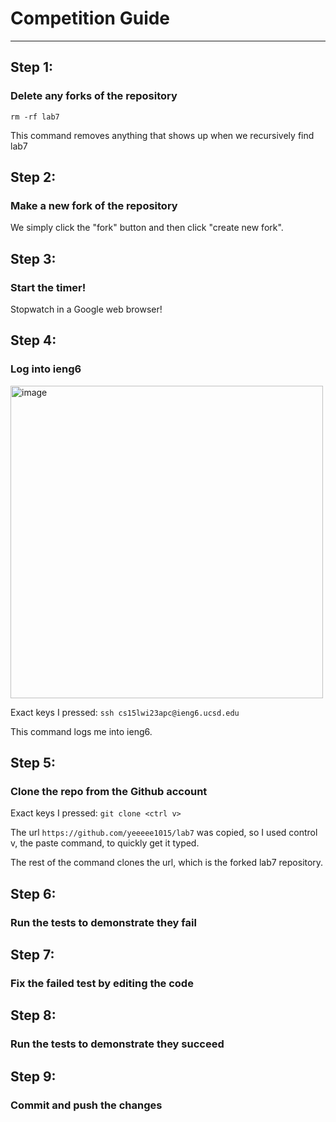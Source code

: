 # **Competition Guide**

---

## Step 1:

### Delete any forks of the repository

```
rm -rf lab7
```

This command removes anything that shows up when we recursively find lab7

## Step 2:

### Make a new fork of the repository

We simply click the "fork" button and then click "create new fork".

## Step 3:

### Start the timer!

Stopwatch in a Google web browser!

## Step 4:

### Log into ieng6

<img width="500" alt="image" src="https://user-images.githubusercontent.com/114766051/221388144-45f9f49e-87f9-4f85-81df-1a417afb5b2d.png">

Exact keys I pressed: ```ssh cs15lwi23apc@ieng6.ucsd.edu```

This command logs me into ieng6. 
## Step 5:

### Clone the repo from the Github account

Exact keys I pressed: ```git clone <ctrl v>```

The url ```https://github.com/yeeeee1015/lab7``` was copied, so I used 
control v, the paste command, to quickly get it typed.

The rest of the command clones the url, which is the forked lab7 repository.
## Step 6:

### Run the tests to demonstrate they fail

## Step 7:

### Fix the failed test by editing the code

## Step 8: 

### Run the tests to demonstrate they succeed

## Step 9:

### Commit and push the changes
